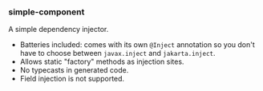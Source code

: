 ### simple-component

A simple dependency injector.

* Batteries included: comes with its own `@Inject` annotation so you don't have to choose between `javax.inject` and `jakarta.inject`.
* Allows static "factory" methods as injection sites.
* No typecasts in generated code.
* Field injection is not supported.
